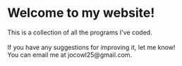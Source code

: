 <h1>Welcome to my website!</h1>
This is a collection of all the programs I've coded. <br> <br>
If you have any suggestions for improving it, let me know! <br>
You can email me at jocowl25@gmail.com.
